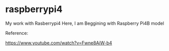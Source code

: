 # raspberrypi4
My work with Rasberrypi4
Here, I am Beggining with Raspberry Pi4B model

Reference:

https://www.youtube.com/watch?v=Fwne8AiW-b4

